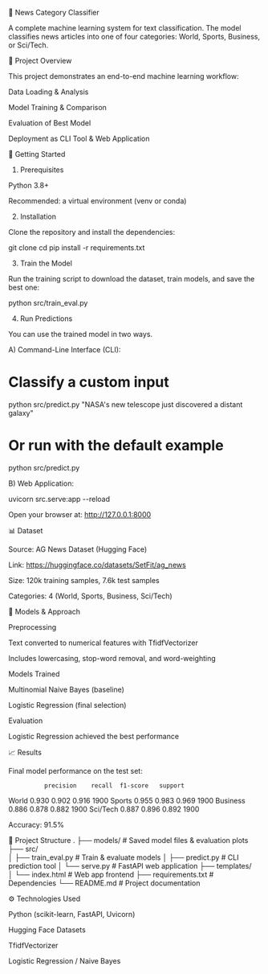 📰 News Category Classifier

A complete machine learning system for text classification.
The model classifies news articles into one of four categories: World, Sports, Business, or Sci/Tech.

📌 Project Overview

This project demonstrates an end-to-end machine learning workflow:

Data Loading & Analysis

Model Training & Comparison

Evaluation of Best Model

Deployment as CLI Tool & Web Application

🚀 Getting Started
1) Prerequisites

Python 3.8+

Recommended: a virtual environment (venv or conda)

2) Installation

Clone the repository and install the dependencies:

git clone <your-github-repo-link>
cd <your-project-folder>
pip install -r requirements.txt

3) Train the Model

Run the training script to download the dataset, train models, and save the best one:

python src/train_eval.py

4) Run Predictions

You can use the trained model in two ways.

A) Command-Line Interface (CLI):

# Classify a custom input
python src/predict.py "NASA's new telescope just discovered a distant galaxy"

# Or run with the default example
python src/predict.py


B) Web Application:

uvicorn src.serve:app --reload


Open your browser at: http://127.0.0.1:8000

📊 Dataset

Source: AG News Dataset (Hugging Face)

Link: https://huggingface.co/datasets/SetFit/ag_news

Size: 120k training samples, 7.6k test samples

Categories: 4 (World, Sports, Business, Sci/Tech)

🧠 Models & Approach

Preprocessing

Text converted to numerical features with TfidfVectorizer

Includes lowercasing, stop-word removal, and word-weighting

Models Trained

Multinomial Naive Bayes (baseline)

Logistic Regression (final selection)

Evaluation

Logistic Regression achieved the best performance

📈 Results

Final model performance on the test set:

              precision    recall  f1-score   support
World          0.930      0.902     0.916      1900
Sports         0.955      0.983     0.969      1900
Business       0.886      0.878     0.882      1900
Sci/Tech       0.887      0.896     0.892      1900

Accuracy: 91.5%

📂 Project Structure
.
├── models/              # Saved model files & evaluation plots
├── src/                 
│   ├── train_eval.py    # Train & evaluate models
│   ├── predict.py       # CLI prediction tool
│   └── serve.py         # FastAPI web application
├── templates/           
│   └── index.html       # Web app frontend
├── requirements.txt     # Dependencies
└── README.md            # Project documentation

⚙️ Technologies Used

Python (scikit-learn, FastAPI, Uvicorn)

Hugging Face Datasets

TfidfVectorizer

Logistic Regression / Naive Bayes
